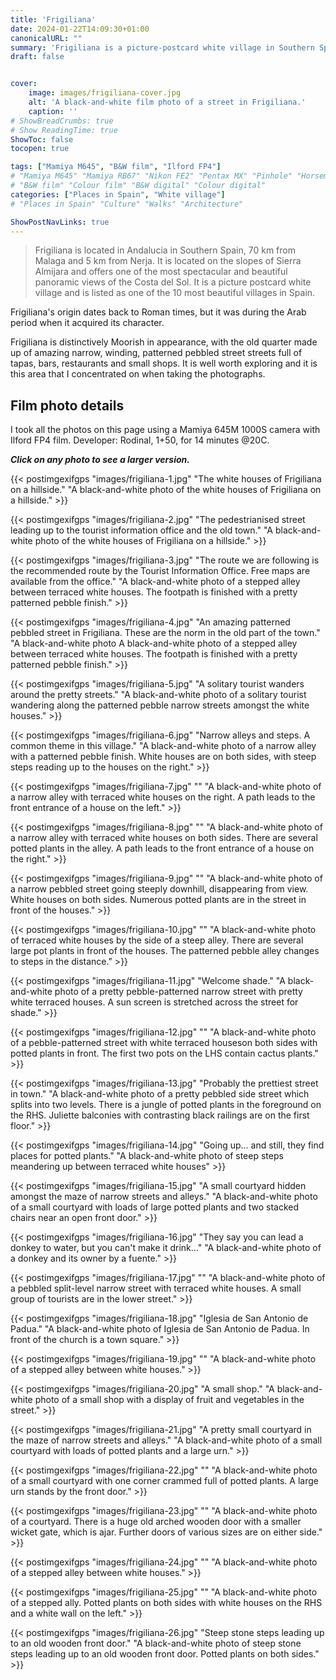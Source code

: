 ```yaml
---
title: 'Frigiliana'
date: 2024-01-22T14:09:30+01:00
canonicalURL: ""
summary: 'Frigiliana is a picture-postcard white village in Southern Spain - see twenty-four B&W film photos taken with a Mamiya M645 film camera on Ilford FP4 film.'
draft: false


cover:
    image: images/frigiliana-cover.jpg
    alt: 'A black-and-white film photo of a street in Frigiliana.'
    caption: ''
# ShowBreadCrumbs: true
# Show ReadingTime: true
ShowToc: false
tocopen: true

tags: ["Mamiya M645", "B&W film", "Ilford FP4"]
# "Mamiya M645" "Mamiya RB67" "Nikon FE2" "Pentax MX" "Pinhole" "Horseman VH-R" "Zeis Ikon Ikoflex"
# "B&W film" "Colour film" "B&W digital" "Colour digital"
categories: ["Places in Spain", "White village"]
# "Places in Spain" "Culture" "Walks" "Architecture"

ShowPostNavLinks: true
---
```

> Frigiliana is located in Andalucia in Southern Spain, 70 km from Malaga and 5 km from Nerja. It is located on the slopes of Sierra Almijara and offers one of the most spectacular and beautiful panoramic views of the Costa del Sol. It is a picture postcard white village and is listed as one of the 10 most beautiful villages in Spain.

Frigiliana's origin dates back to Roman times, but it was during the Arab period when it acquired its character.

Frigiliana is distinctively Moorish in appearance, with the old quarter made up of amazing narrow, winding, patterned pebbled street streets full of tapas, bars, restaurants and small shops. It is well worth exploring and it is this area that I concentrated on when taking the photographs.

## Film photo details

I took all the photos on this page using a Mamiya 645M 1000S camera with Ilford FP4 film. Developer: Rodinal, 1+50, for 14 minutes @20C.

***Click on any photo to see a larger version.***

{{< postimgexifgps "images/frigiliana-1.jpg" 
"The white houses of Frigiliana on a hillside." 
"A black-and-white photo of the white houses of Frigiliana on a hillside." >}}

{{< postimgexifgps "images/frigiliana-2.jpg" 
"The pedestrianised street leading up to the tourist information office and the old town." 
"A black-and-white photo of the white houses of Frigiliana on a hillside." >}}

{{< postimgexifgps "images/frigiliana-3.jpg" 
"The route we are following is the recommended route by the Tourist Information Office. Free maps are available from the office." 
"A black-and-white photo of a stepped alley between terraced white houses. The footpath is finished with a pretty patterned pebble finish." >}}

{{< postimgexifgps "images/frigiliana-4.jpg" 
"An amazing patterned pebbled street in Frigiliana. These are the norm in the old part of the town." 
"A black-and-white photo A black-and-white photo of a stepped alley between terraced white houses. The footpath is finished with a pretty patterned pebble finish." >}}

{{< postimgexifgps "images/frigiliana-5.jpg" 
"A solitary tourist wanders around the pretty streets." 
"A black-and-white photo of a solitary tourist wandering along the patterned pebble narrow streets amongst the white houses." >}}

{{< postimgexifgps "images/frigiliana-6.jpg" 
"Narrow alleys and steps. A common theme in this village." 
"A black-and-white photo of a narrow alley with a patterned pebble finish. White houses are on both sides, with steep steps reading up to the houses on the right." >}}

{{< postimgexifgps "images/frigiliana-7.jpg" 
"" 
"A black-and-white photo of a narrow alley with terraced white houses on the right. A path leads to the front entrance of a house on the left." >}}

{{< postimgexifgps "images/frigiliana-8.jpg" 
"" 
"A black-and-white photo of a narrow alley with terraced white houses on both sides. There are several potted plants in the alley. A path leads to the front entrance of a house on the right." >}}

{{< postimgexifgps "images/frigiliana-9.jpg" 
"" 
"A black-and-white photo of a narrow pebbled street going steeply downhill, disappearing from view. White houses on both sides. Numerous potted plants are in the street in front of the houses." >}}

{{< postimgexifgps "images/frigiliana-10.jpg" 
"" 
"A black-and-white photo of terraced white houses by the side of a steep alley. There are several large pot plants in front of the houses. The patterned pebble alley changes to steps in the distance." >}}

{{< postimgexifgps "images/frigiliana-11.jpg" 
"Welcome shade." 
"A black-and-white photo of a pretty pebble-patterned narrow street with pretty white terraced houses. A sun screen is stretched across the street for shade." >}}

{{< postimgexifgps "images/frigiliana-12.jpg" 
"" 
"A black-and-white photo of a pebble-patterned street with white terraced houseson both sides with potted plants in front. The first two pots on the LHS contain cactus plants." >}}

{{< postimgexifgps "images/frigiliana-13.jpg" 
"Probably the prettiest street in town." 
"A black-and-white photo of a pretty pebbled side street which splits into two levels. There is a jungle of potted plants in the foreground on the RHS. Juliette balconies with contrasting black railings are on the first floor." >}}

{{< postimgexifgps "images/frigiliana-14.jpg" 
"Going up... and still, they find places for potted plants." 
"A black-and-white photo of steep steps meandering up between terraced white houses" >}}

{{< postimgexifgps "images/frigiliana-15.jpg" 
"A small courtyard hidden amongst the maze of narrow streets and alleys." 
"A black-and-white photo of a small courtyard with loads of large potted plants and two stacked chairs near an open front door." >}}

{{< postimgexifgps "images/frigiliana-16.jpg" 
"They say you can lead a donkey to water, but you can't make it drink..." 
"A black-and-white photo of a donkey and its owner by a fuente." >}}

{{< postimgexifgps "images/frigiliana-17.jpg" 
"" 
"A black-and-white photo of a pebbled split-level narrow street with terraced white houses. A small group of tourists are in the lower street." >}}

{{< postimgexifgps "images/frigiliana-18.jpg" 
"Iglesia de San Antonio de Padua." 
"A black-and-white photo of Iglesia de San Antonio de Padua. In front of the church is a town square." >}}

{{< postimgexifgps "images/frigiliana-19.jpg" 
"" 
"A black-and-white photo of a stepped alley between white houses." >}}

{{< postimgexifgps "images/frigiliana-20.jpg" 
"A small shop." 
"A black-and-white photo of a small shop with a display of fruit and vegetables in the street." >}}

{{< postimgexifgps "images/frigiliana-21.jpg" 
"A pretty small courtyard in the maze of narrow streets and alleys." 
"A black-and-white photo of a small courtyard with loads of potted plants and a large urn." >}}

{{< postimgexifgps "images/frigiliana-22.jpg" 
"" 
"A black-and-white photo of a small courtyard with one corner crammed full of potted plants. A large urn stands by the front door." >}}

{{< postimgexifgps "images/frigiliana-23.jpg" 
"" 
"A black-and-white photo of a courtyard. There is a huge old arched wooden door with a smaller wicket gate, which is ajar. Further doors of various sizes are on either side." >}}

{{< postimgexifgps "images/frigiliana-24.jpg" 
"" 
"A black-and-white photo of a stepped alley between white houses." >}}

{{< postimgexifgps "images/frigiliana-25.jpg" 
"" 
"A black-and-white photo of a stepped ally. Potted plants on both sides with white houses on the RHS and a white wall on the left." >}}

{{< postimgexifgps "images/frigiliana-26.jpg" 
"Steep stone steps leading up to an old wooden front door." 
"A black-and-white photo of steep stone steps leading up to an old wooden front door. Potted plants on both sides." >}}


